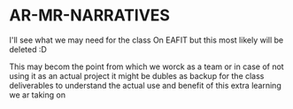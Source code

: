 # AR-MR-NARRATIVES
I'll see what we may need for the class On EAFIT but this most likely will be deleted :D

This may becom the point from which we worck as a team or in case of not using it as an actual project it might be dubles as backup for the class deliverables to understand the actual use and benefit of this extra learning we ar taking on

